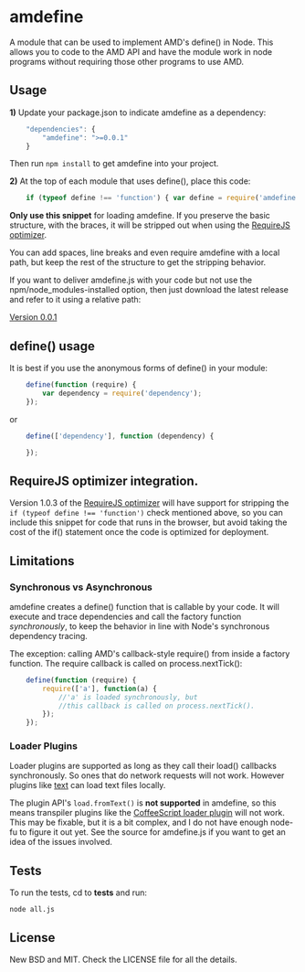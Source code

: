 # amdefine

A module that can be used to implement AMD's define() in Node. This allows you
to code to the AMD API and have the module work in node programs without
requiring those other programs to use AMD.

## Usage

**1)** Update your package.json to indicate amdefine as a dependency:

```javascript
    "dependencies": {
        "amdefine": ">=0.0.1"
    }
```

Then run `npm install` to get amdefine into your project.

**2)** At the top of each module that uses define(), place this code:

```javascript
    if (typeof define !== 'function') { var define = require('amdefine')(module) }
```

**Only use this snippet** for loading amdefine. If you preserve the basic structure,
with the braces, it will be stripped out when using the [RequireJS optimizer](#optimizer).

You can add spaces, line breaks and even require amdefine with a local path, but
keep the rest of the structure to get the stripping behavior.

If you want to deliver amdefine.js with your code but not use the npm/node_modules-installed
option, then just download the latest release and refer to it using a relative path:

[Version 0.0.1](https://github.com/jrburke/amdefine/raw/0.0.1/amdefine.js)

## define() usage

It is best if you use the anonymous forms of define() in your module:

```javascript
    define(function (require) {
        var dependency = require('dependency');
    });
```

or

```javascript
    define(['dependency'], function (dependency) {

    });
```

## RequireJS optimizer integration. <a name="optimizer"></name>

Version 1.0.3 of the [RequireJS optimizer](http://requirejs.org/docs/optimization.html)
will have support for stripping the `if (typeof define !== 'function')` check
mentioned above, so you can include this snippet for code that runs in the
browser, but avoid taking the cost of the if() statement once the code is
optimized for deployment.

## Limitations

### Synchronous vs Asynchronous

amdefine creates a define() function that is callable by your code. It will
execute and trace dependencies and call the factory function *synchronously*,
to keep the behavior in line with Node's synchronous dependency tracing.

The exception: calling AMD's callback-style require() from inside a factory
function. The require callback is called on process.nextTick():

```javascript
    define(function (require) {
        require(['a'], function(a) {
            //'a' is loaded synchronously, but
            //this callback is called on process.nextTick().
        });
    });
```

### Loader Plugins

Loader plugins are supported as long as they call their load() callbacks
synchronously. So ones that do network requests will not work. However plugins
like [text](http://requirejs.org/docs/api.html#text) can load text files locally.

The plugin API's `load.fromText()` is **not supported** in amdefine, so this means
transpiler plugins like the [CoffeeScript loader plugin](https://github.com/jrburke/require-cs)
will not work. This may be fixable, but it is a bit complex, and I do not have
enough node-fu to figure it out yet. See the source for amdefine.js if you want
to get an idea of the issues involved.

## Tests

To run the tests, cd to **tests** and run:

    node all.js

## License

New BSD and MIT. Check the LICENSE file for all the details.
